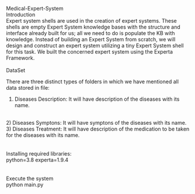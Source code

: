  Medical-Expert-System
<br/>
Introduction
<br/>
Expert system shells are used in the creation of expert systems. These shells are empty Expert System knowledge bases with the structure and interface already built for us; all we need to do is populate the KB with knowledge. Instead of building an Expert System from scratch, we will design and construct an expert system utilizing a tiny Expert System shell for this task. We built the concerned expert system using the Experta Framework.
<br/>
<br/>
DataSet

There are three distinct types of folders in which we have mentioned all data stored in file:
1) Diseases Description: It will have description of the diseases with its name.
<br/>
2) Diseases Symptons: It will have symptons of the diseases with its name.
<br/>
3) Diseases Treatment: It will have description of the medication to be taken for the diseases with its name.
<br/>
<br/>
<br/>
Installing required libraries:
<br/>
python=3.8
experta=1.9.4
<br/>
<br/>
<br/>
Execute the system
<br/>
python main.py

